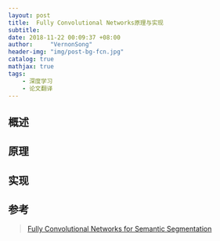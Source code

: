 ```yaml
---
layout: post
title:  Fully Convolutional Networks原理与实现
subtitle: 
date: 2018-11-22 00:09:37 +08:00
author:     "VernonSong"
header-img: "img/post-bg-fcn.jpg"
catalog: true
mathjax: true
tags:
    - 深度学习
    - 论文翻译
---
```


## 概述

## 原理

## 实现

## 参考
> [Fully Convolutional Networks for Semantic Segmentation](https://arxiv.org/pdf/1411.4038.pdf)